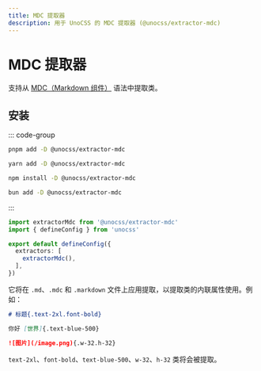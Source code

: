 ```yaml
---
title: MDC 提取器
description: 用于 UnoCSS 的 MDC 提取器 (@unocss/extractor-mdc)
---
```


# MDC 提取器

支持从 [MDC（Markdown 组件）](https://content.nuxtjs.org/guide/writing/mdc) 语法中提取类。

## 安装

::: code-group

```bash [pnpm]
pnpm add -D @unocss/extractor-mdc
```

```bash [yarn]
yarn add -D @unocss/extractor-mdc
```

```bash [npm]
npm install -D @unocss/extractor-mdc
```

```bash [bun]
bun add -D @unocss/extractor-mdc
```

:::

```ts [uno.config.ts]
import extractorMdc from '@unocss/extractor-mdc'
import { defineConfig } from 'unocss'

export default defineConfig({
  extractors: [
    extractorMdc(),
  ],
})
```

它将在 `.md`、`.mdc` 和 `.markdown` 文件上应用提取，以提取类的内联属性使用。例如：

```md
# 标题{.text-2xl.font-bold}

你好 [世界]{.text-blue-500}

![图片](/image.png){.w-32.h-32}
```

`text-2xl`、`font-bold`、`text-blue-500`、`w-32`、`h-32` 类将会被提取。
